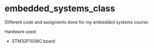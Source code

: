 # embedded_systems_class
Different code and assigments done for my embedded systems course. 

Hardware used:
- STM32F1038C board
